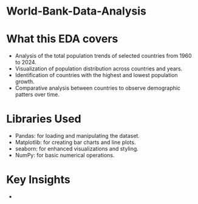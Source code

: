 # World-Bank-Data-Analysis
# What this EDA covers
- Analysis of the total population trends of selected countries from 1960 to 2024.
- Visualization of population distribution across countries and years.
- Identification of countries with the highest and lowest population growth.
- Comparative analysis between countries to observe demographic patters over time.

 # Libraries Used
 - Pandas: for loading and manipulating the dataset.
 - Matplotlib: for creating bar charts and line plots.
 - seaborn: for enhanced visualizations and styling.
 - NumPy: for basic numerical operations.

 # Key Insights
 -
